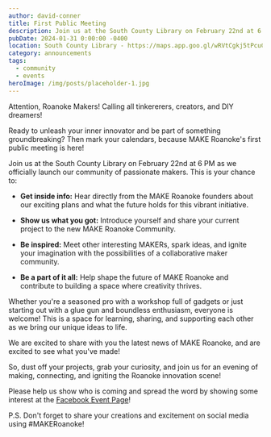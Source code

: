 ```yaml
---
author: david-conner
title: First Public Meeting
description: Join us at the South County Library on February 22nd at 6:00 PM.
pubDate: 2024-01-31 0:00:00 -0400
location: South County Library - https://maps.app.goo.gl/wRVtCgkj5tPcuC4a7
category: announcements
tags:
  - community
  - events
heroImage: /img/posts/placeholder-1.jpg
---
```


Attention, Roanoke Makers! Calling all tinkererers, creators, and DIY dreamers!

Ready to unleash your inner innovator and be part of something groundbreaking?
Then mark your calendars, because MAKE Roanoke's first public meeting is here! ️

Join us at the South County Library on February 22nd at 6 PM as we officially
launch our community of passionate makers. This is your chance to:

- **Get inside info:** Hear directly from the MAKE Roanoke founders about our
  exciting plans and what the future holds for this vibrant initiative.

- **Show us what you got:** Introduce yourself and share your current project to
  the new MAKE Roanoke Community.

- **Be inspired:** Meet other interesting MAKERs, spark ideas, and ignite your
  imagination with the possibilities of a collaborative maker community.

- **Be a part of it all:** Help shape the future of MAKE Roanoke and contribute
  to building a space where creativity thrives.

Whether you're a seasoned pro with a workshop full of gadgets or just starting
out with a glue gun and boundless enthusiasm, everyone is welcome! This is a
space for learning, sharing, and supporting each other as we bring our unique
ideas to life.

We are excited to share with you the latest news of MAKE Roanoke, and are
excited to see what you've made!

So, dust off your projects, grab your curiosity, and join us for an evening of
making, connecting, and igniting the Roanoke innovation scene!

Please help us show who is coming and spread the word by showing some interest
at the [Facebook Event Page](https://www.facebook.com/events/901879911429355)!

P.S. Don't forget to share your creations and excitement on social media using
#MAKERoanoke!
